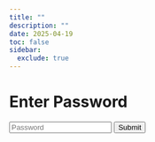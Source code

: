 ```yaml
---
title: ""
description: ""
date: 2025-04-19
toc: false
sidebar:
  exclude: true
---
```


<div id="password-protected-content" style="display:none;">

<span style="color:red">Beta version</span>
### Tell us why you're here 


To better understand your situation, please answer a few questions.
This helps us generate a report that’s clear, relevant, and easy to share with your doctor if needed.





**Which of these best describes why you’re filling out this form today?**

<link rel="stylesheet" href="/css/symptom-check.css">

<script>
// Set the flag in localStorage
localStorage.setItem("redirectToDemographicInfo", "true");
</script>

{{< aura-symptom-check/acute-chronic/reason-for-visit >}}

<script src="/js/aura-symptom-check/acute-chronic/reason-for-visit.js"></script>
</div>

<div id="password-prompt">
  <h1>Enter Password</h1>
  <input type="password" id="password-input" placeholder="Password">
  <button onclick="checkPassword()">Submit</button>
</div>

<script>
  function checkPassword() {
    var password = document.getElementById('password-input').value;
    var correctPassword = 'wonderland'; // Replace with your actual password
    if (password === correctPassword) {
      document.getElementById('password-protected-content').style.display = 'block';
      document.getElementById('password-prompt').style.display = 'none';
    } else {
      alert('Incorrect password. Please try again.');
    }
  }
</script>
